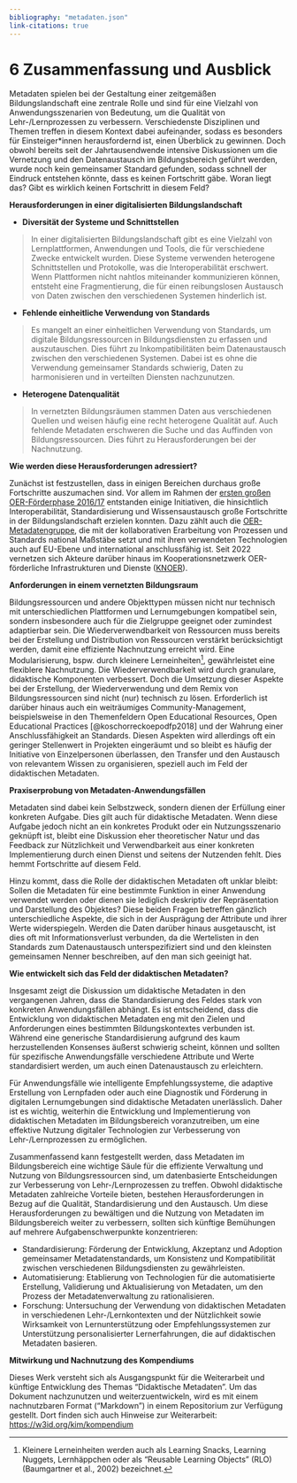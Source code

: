 ```yaml
---
bibliography: "metadaten.json"
link-citations: true
---
```


# 6 Zusammenfassung und Ausblick

Metadaten spielen bei der Gestaltung einer zeitgemäßen
Bildungslandschaft eine zentrale Rolle und sind für eine Vielzahl von
Anwendungsszenarien von Bedeutung, um die Qualität von
Lehr-/Lernprozessen zu verbessern. Verschiedenste Disziplinen und Themen
treffen in diesem Kontext dabei aufeinander, sodass es besonders für
Einsteiger\*innen herausfordernd ist, einen Überblick zu gewinnen. Doch
obwohl bereits seit der Jahrtausendwende intensive Diskussionen um die
Vernetzung und den Datenaustausch im Bildungsbereich geführt werden,
wurde noch kein gemeinsamer Standard gefunden, sodass schnell der
Eindruck entstehen könnte, dass es keinen Fortschritt gäbe. Woran liegt
das? Gibt es wirklich keinen Fortschritt in diesem Feld?

**Herausforderungen in einer digitalisierten Bildungslandschaft**

- **Diversität der Systeme und Schnittstellen**

> In einer digitalisierten Bildungslandschaft gibt es eine Vielzahl von
> Lernplattformen, Anwendungen und Tools, die für verschiedene Zwecke
> entwickelt wurden. Diese Systeme verwenden heterogene Schnittstellen
> und Protokolle, was die Interoperabilität erschwert. Wenn Plattformen
> nicht nahtlos miteinander kommunizieren können, entsteht eine
> Fragmentierung, die für einen reibungslosen Austausch von Daten
> zwischen den verschiedenen Systemen hinderlich ist.

- **Fehlende einheitliche Verwendung von Standards**

> Es mangelt an einer einheitlichen Verwendung von Standards, um
> digitale Bildungsressourcen in Bildungsdiensten zu erfassen und
> auszutauschen. Dies führt zu Inkompatibilitäten beim Datenaustausch
> zwischen den verschiedenen Systemen. Dabei ist es ohne die Verwendung
> gemeinsamer Standards schwierig, Daten zu harmonisieren und in
> verteilten Diensten nachzunutzen.

- **Heterogene Datenqualität**

> In vernetzten Bildungsräumen stammen Daten aus verschiedenen Quellen
> und weisen häufig eine recht heterogene Qualität auf. Auch fehlende
> Metadaten erschweren die Suche und das Auffinden von
> Bildungsressourcen. Dies führt zu Herausforderungen bei der
> Nachnutzung.

**Wie werden diese Herausforderungen adressiert?**

Zunächst ist festzustellen, dass in einigen Bereichen durchaus große
Fortschritte auszumachen sind. Vor allem im Rahmen der [ersten großen
OER-Förderphase
2016/17](https://www.bmbf.de/bmbf/shareddocs/bekanntmachungen/de/2016/01/1132_bekanntmachung.html)
entstanden einige Initiativen, die hinsichtlich Interoperabilität,
Standardisierung und Wissensaustausch große Fortschritte in der
Bildungslandschaft erzielen konnten. Dazu zählt auch die
[OER-Metadatengruppe](https://wiki.dnb.de/display/DINIAGKIM/OER-Metadatengruppe),
die mit der kollaborativen Erarbeitung von Prozessen und Standards
national Maßstäbe setzt und mit ihren verwendeten Technologien auch auf
EU-Ebene und international anschlussfähig ist. Seit 2022 vernetzen sich
Akteure darüber hinaus im Kooperationsnetzwerk OER-förderliche
Infrastrukturen und Dienste ([KNOER](https://kn-oer.de/)).

**Anforderungen in einem vernetzten Bildungsraum**

Bildungsressourcen und andere Objekttypen müssen nicht nur technisch mit
unterschiedlichen Plattformen und Lernumgebungen kompatibel sein,
sondern insbesondere auch für die Zielgruppe geeignet oder zumindest
adaptierbar sein. Die Wiederverwendbarkeit von Ressourcen muss bereits
bei der Erstellung und Distribution von Ressourcen verstärkt
berücksichtigt werden, damit eine effiziente Nachnutzung erreicht wird.
Eine Modularisierung, bspw. durch kleinere Lerneinheiten[^26],
gewährleistet eine flexiblere Nachnutzung. Die Wiederverwendbarkeit wird
durch granulare, didaktische Komponenten verbessert. Doch die Umsetzung
dieser Aspekte bei der Erstellung, der Wiederverwendung und dem Remix
von Bildungsressourcen sind nicht (nur) technisch zu lösen. Erforderlich
ist darüber hinaus auch ein weiträumiges Community-Management,
beispielsweise in den Themenfeldern Open Educational Resources, Open
Educational Practices [@koschorreckoepodfp2018] und der Wahrung einer
Anschlussfähigkeit an Standards. Diesen Aspekten wird allerdings oft ein
geringer Stellenwert in Projekten eingeräumt und so bleibt es häufig der
Initiative von Einzelpersonen überlassen, den Transfer und den Austausch
von relevantem Wissen zu organisieren, speziell auch im Feld der
didaktischen Metadaten.

**Praxiserprobung von Metadaten-Anwendungsfällen**

Metadaten sind dabei kein Selbstzweck, sondern dienen der Erfüllung
einer konkreten Aufgabe. Dies gilt auch für didaktische Metadaten. Wenn
diese Aufgabe jedoch nicht an ein konkretes Produkt oder ein
Nutzungsszenario geknüpft ist, bleibt eine Diskussion eher theoretischer
Natur und das Feedback zur Nützlichkeit und Verwendbarkeit aus einer
konkreten Implementierung durch einen Dienst und seitens der Nutzenden
fehlt. Dies hemmt Fortschritte auf diesem Feld.

Hinzu kommt, dass die Rolle der didaktischen Metadaten oft unklar
bleibt: Sollen die Metadaten für eine bestimmte Funktion in einer
Anwendung verwendet werden oder dienen sie lediglich deskriptiv der
Repräsentation und Darstellung des Objektes? Diese beiden Fragen
betreffen gänzlich unterschiedliche Aspekte, die sich in der Ausprägung
der Attribute und ihrer Werte widerspiegeln. Werden die Daten darüber
hinaus ausgetauscht, ist dies oft mit Informationsverlust verbunden, da
die Wertelisten in den Standards zum Datenaustausch unterspezifiziert
sind und den kleinsten gemeinsamen Nenner beschreiben, auf den man sich
geeinigt hat.

**Wie entwickelt sich das Feld der didaktischen Metadaten?**

Insgesamt zeigt die Diskussion um didaktische Metadaten in den
vergangenen Jahren, dass die Standardisierung des Feldes stark von
konkreten Anwendungsfällen abhängt. Es ist entscheidend, dass die
Entwicklung von didaktischen Metadaten eng mit den Zielen und
Anforderungen eines bestimmten Bildungskontextes verbunden ist. Während
eine generische Standardisierung aufgrund des kaum herzustellenden
Konsenses äußerst schwierig scheint, können und sollten für spezifische
Anwendungsfälle verschiedene Attribute und Werte standardisiert werden,
um auch einen Datenaustausch zu erleichtern.

Für Anwendungsfälle wie intelligente Empfehlungssysteme, die adaptive
Erstellung von Lernpfaden oder auch eine Diagnostik und Förderung in
digitalen Lernumgebungen sind didaktische Metadaten unerlässlich. Daher
ist es wichtig, weiterhin die Entwicklung und Implementierung von
didaktischen Metadaten im Bildungsbereich voranzutreiben, um eine
effektive Nutzung digitaler Technologien zur Verbesserung von
Lehr-/Lernprozessen zu ermöglichen.

Zusammenfassend kann festgestellt werden, dass Metadaten im
Bildungsbereich eine wichtige Säule für die effiziente Verwaltung und
Nutzung von Bildungsressourcen sind, um datenbasierte Entscheidungen zur
Verbesserung von Lehr-/Lernprozessen zu treffen. Obwohl didaktische
Metadaten zahlreiche Vorteile bieten, bestehen Herausforderungen in
Bezug auf die Qualität, Standardisierung und den Austausch. Um diese
Herausforderungen zu bewältigen und die Nutzung von Metadaten im
Bildungsbereich weiter zu verbessern, sollten sich künftige Bemühungen
auf mehrere Aufgabenschwerpunkte konzentrieren:

- Standardisierung: Förderung der Entwicklung, Akzeptanz und Adoption
  gemeinsamer Metadatenstandards, um Konsistenz und Kompatibilität
  zwischen verschiedenen Bildungsdiensten zu gewährleisten.
- Automatisierung: Etablierung von Technologien für die automatisierte
  Erstellung, Validierung und Aktualisierung von Metadaten, um den
  Prozess der Metadatenverwaltung zu rationalisieren.
- Forschung: Untersuchung der Verwendung von didaktischen Metadaten in
  verschiedenen Lehr-/Lernkontexten und der Nützlichkeit sowie
  Wirksamkeit von Lernunterstützung oder Empfehlungssystemen zur
  Unterstützung personalisierter Lernerfahrungen, die auf didaktischen
  Metadaten basieren.

**Mitwirkung und Nachnutzung des Kompendiums**

Dieses Werk versteht sich als Ausgangspunkt für die Weiterarbeit und
künftige Entwicklung des Themas “Didaktische Metadaten”. Um das Dokument
nachzunutzen und weiterzuentwickeln, wird es mit einem nachnutzbaren
Format (“Markdown”) in einem Repositorium zur Verfügung gestellt. Dort
finden sich auch Hinweise zur Weiterarbeit:
<https://w3id.org/kim/kompendium>

[^26]: Kleinere Lerneinheiten werden auch als Learning Snacks, Learning Nuggets, Lernhäppchen oder als “Reusable Learning Objects” (RLO) (Baumgartner et al., 2002) bezeichnet.
